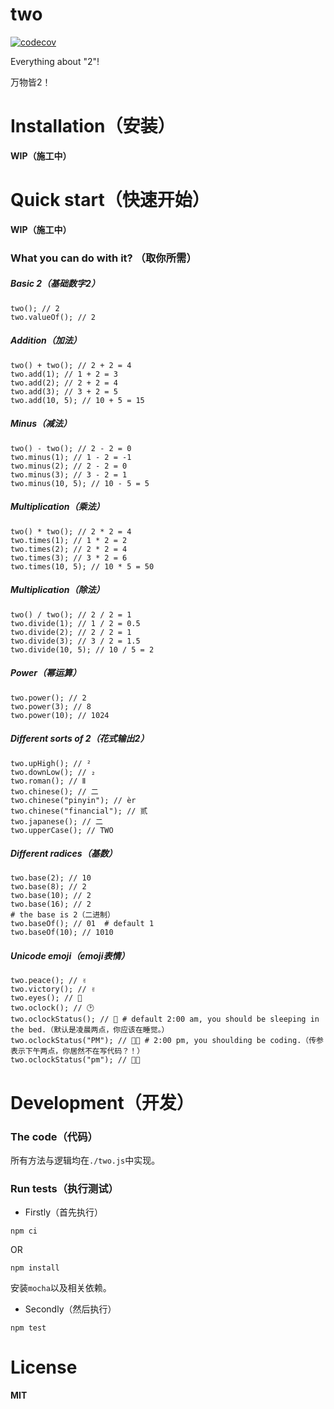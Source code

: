 # two

[![codecov](https://codecov.io/gh/monkey-play/two/branch/master/graph/badge.svg)](https://codecov.io/gh/monkey-play/two)

Everything about "2"!

万物皆2！

# Installation（安装）
  
  **WIP（施工中）**

# Quick start（快速开始）

  **WIP（施工中）**

### What you can do with it? （取你所需）

##### Basic 2（基础数字2）

```
two(); // 2
two.valueOf(); // 2
```

##### Addition（加法）

```
two() + two(); // 2 + 2 = 4
two.add(1); // 1 + 2 = 3
two.add(2); // 2 + 2 = 4
two.add(3); // 3 + 2 = 5
two.add(10, 5); // 10 + 5 = 15
```

##### Minus（减法）

```
two() - two(); // 2 - 2 = 0
two.minus(1); // 1 - 2 = -1
two.minus(2); // 2 - 2 = 0
two.minus(3); // 3 - 2 = 1
two.minus(10, 5); // 10 - 5 = 5
```

##### Multiplication（乘法）

```
two() * two(); // 2 * 2 = 4
two.times(1); // 1 * 2 = 2
two.times(2); // 2 * 2 = 4
two.times(3); // 3 * 2 = 6
two.times(10, 5); // 10 * 5 = 50
```

##### Multiplication（除法）

```
two() / two(); // 2 / 2 = 1
two.divide(1); // 1 / 2 = 0.5
two.divide(2); // 2 / 2 = 1
two.divide(3); // 3 / 2 = 1.5
two.divide(10, 5); // 10 / 5 = 2
```

##### Power（幂运算）

```
two.power(); // 2
two.power(3); // 8
two.power(10); // 1024
```

##### Different sorts of 2（花式输出2）

```
two.upHigh(); // ²
two.downLow(); // ₂
two.roman(); // Ⅱ
two.chinese(); // 二
two.chinese("pinyin"); // èr
two.chinese("financial"); // 贰
two.japanese(); // 二
two.upperCase(); // TWO
```

##### Different radices（基数）

```
two.base(2); // 10
two.base(8); // 2
two.base(10); // 2
two.base(16); // 2
# the base is 2（二进制）
two.baseOf(); // 01  # default 1
two.baseOf(10); // 1010
```

##### Unicode emoji（emoji表情）

```
two.peace(); // ✌️
two.victory(); // ✌️
two.eyes(); // 👀
two.oclock(); // 🕑
two.oclockStatus(); // 🛌 # default 2:00 am, you should be sleeping in the bed.（默认是凌晨两点，你应该在睡觉。）
two.oclockStatus("PM"); // 👨‍💻 # 2:00 pm, you shoulding be coding.（传参表示下午两点，你居然不在写代码？！）
two.oclockStatus("pm"); // 👨‍💻
```

# Development（开发）
### The code（代码）

所有方法与逻辑均在`./two.js`中实现。

### Run tests（执行测试）

- Firstly（首先执行）

```
npm ci
```
OR
```
npm install
```
安装`mocha`以及相关依赖。

- Secondly（然后执行）

```
npm test
```

# License

**MIT**
